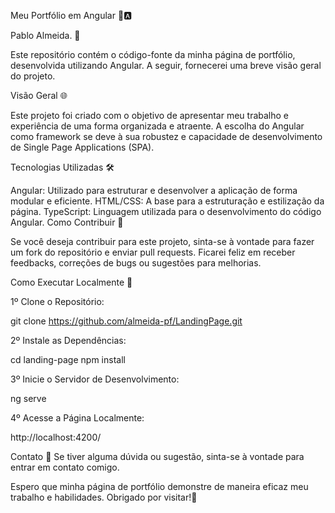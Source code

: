 Meu Portfólio em Angular 🚀🅰️ 

Pablo Almeida. 👾

Este repositório contém o código-fonte da minha página de portfólio, desenvolvida utilizando Angular. A seguir, fornecerei uma breve visão geral do projeto.

Visão Geral 🌐

Este projeto foi criado com o objetivo de apresentar meu trabalho e experiência de uma forma organizada e atraente. A escolha do Angular como framework se deve à sua robustez e capacidade de desenvolvimento de Single Page Applications (SPA).

Tecnologias Utilizadas 🛠️

Angular: Utilizado para estruturar e desenvolver a aplicação de forma modular e eficiente.
HTML/CSS: A base para a estruturação e estilização da página.
TypeScript: Linguagem utilizada para o desenvolvimento do código Angular.
Como Contribuir 🤝

Se você deseja contribuir para este projeto, sinta-se à vontade para fazer um fork do repositório e enviar pull requests. Ficarei feliz em receber feedbacks, correções de bugs ou sugestões para melhorias.

Como Executar Localmente 🏡

1º Clone o Repositório:

git clone https://github.com/almeida-pf/LandingPage.git

2º Instale as Dependências:

cd landing-page
npm install

3º Inicie o Servidor de Desenvolvimento:

ng serve

4º Acesse a Página Localmente:

http://localhost:4200/

Contato 📧
Se tiver alguma dúvida ou sugestão, sinta-se à vontade para entrar em contato comigo.

Espero que minha página de portfólio demonstre de maneira eficaz meu trabalho e habilidades. Obrigado por visitar!🙌
